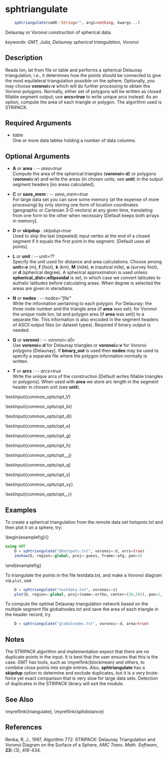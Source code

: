 # sphtriangulate

```julia
	sphtriangulate(cmd0::String="", arg1=nothing, kwargs...)
```

Delaunay or Voronoi construction of spherical data.

*keywords: GMT, Julia, Delaunay spherical triangulation, Voronoi*

Description
-----------

Reads lon, lat from file or table and performs a spherical Delaunay triangulation, i.e.,
it determines how the points should be connected to give the most equilateral triangulation
possible on the sphere. Optionally, you may choose **voronoi=:v** which will do further
processing to obtain the Voronoi polygons. Normally, either set of polygons will be written
as closed fillable segment output; use **arcs=true** to write unique arcs instead. As an option,
compute the area of each triangle or polygon. The algorithm used is STRIPACK.

Required Arguments
------------------

- *table*\
    One or more data tables holding a number of data columns.

Optional Arguments
------------------

- **A** or **area** : -- *area=true*\
    Compute the area of the spherical triangles (**voronoi=:d**) or polygons (**voronoi=:v**) and
    write the areas (in chosen units; see **unit**) in the output segment headers [no areas calculated].

- **C** or **save_mem** : -- *save_mem=true*\
    For large data set you can save some memory (at the expense of more processing) by only
    storing one form of location coordinates (geographic or Cartesian 3-D vectors) at any given
    time, translating from one form to the other when necessary [Default keeps both arrays in memory].

- **D** or **skipdup** : *skipdup=true*\
    Used to skip the last (repeated) input vertex at the end of a closed segment if it
    equals the first point in the segment. [Default uses all points].

- **L** or **unit** : -- *unit=??*\
    Specify the unit used for distance and area calculations. Choose among **unit=:e** (m),
    **f** (foot), **k** (km), **M** (mile), **n** (nautical mile), **u** (survey foot), or
    **d** (spherical degree). A spherical approximation is used unless **spherical_dist=:ellipsoidal** is set,
    in which case we convert latitudes to authalic latitudes before calculating areas.
    When degree is selected the areas are given in steradians.

- **N** or **nodes** : -- *nodes="file"*\
    Write the information pertaining to each polygon. For Delaunay: the three node number and
    the triangle area (if **area** was set); for Voronoi the unique node lon, lat and polygon
    area (if **area** was set)) to a separate file. This information is also encoded in the
    segment headers of ASCII output files (or dataset types). Required if binary output is needed.

- **Q** or **voronoi** : -- *voronoi=:d|v*\
    Use **voronoi=:d** for Delaunay triangles or **voronoi=:v** for Voronoi polygons [Delaunay].
    If **binary_out** is used then **nodes** may be used to specify a separate file where the
    polygon information normally is written.

- **T** or **arcs** : -- *arcs=true*\
    Write the unique arcs of the construction [Default writes fillable triangles or polygons].
    When used with **area** we store arc length in the segment header in chosen unit (see **unit**).

\textinput{common_opts/opt_V}

\textinput{common_opts/opt_bi}

\textinput{common_opts/opt_di}

\textinput{common_opts/opt_e}

\textinput{common_opts/opt_g}

\textinput{common_opts/opt_h}

\textinput{common_opts/opt__j}

\textinput{common_opts/opt_q}

\textinput{common_opts/opt_s}

\textinput{common_opts/opt_xy}

\textinput{common_opts/opt__r}

Examples
--------

To create a spherical triangulation from the remote data set hotspots.txt and
then plot it on a sphere, try:

\begin{examplefig}{}
```julia
using GMT
    D = sphtriangulate("@hotspots.txt", voronoi=:d, arcs=true)
    imshow(D, region=:global, proj=:guess, frame=:afg, pen=3)
```
\end{examplefig}

To triangulate the points in the file testdata.txt, and make a Voronoi
diagram via `plot`, use

```julia
    D = sphtriangulate("testdata.txt", voronoi=:v)
    plot(D, region=:global, proj=(name=:ortho, center=(30,30)), pen=1, frame=:ag, show=true)
```

To compute the optimal Delaunay triangulation network based on the multiple segment
file globalnodes.txt and save the area of each triangle in the header record, try

```julia
    D = sphtriangulate("globalnodes.txt", voronoi=:d, area=true)
```

Notes
-----

The STRIPACK algorithm and implementation expect that there are no duplicate points
in the input. It is best that the user ensures that this is the case. GMT has tools,
such as \myreflink{blockmean} and others, to combine close points into single entries.
Also, **sphtriangulate** has a **skipdup** option to determine and exclude duplicates,
but it is a very brute-force yet exact comparison that is very slow for large data sets.
Detection of duplicates in the STRIPACK library will exit the module.

See Also
--------

\myreflink{triangulate}, \myreflink{sphdistance}

References
----------

Renka, R, J., 1997, Algorithm 772: STRIPACK: Delaunay Triangulation and
Voronoi Diagram on the Surface of a Sphere, *AMC Trans. Math. Software*,
**23**\ (3), 416-434.
